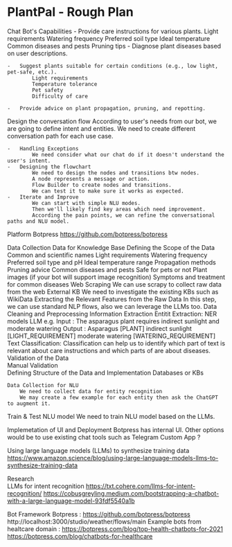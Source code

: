 # PlantPal - Rough Plan


Chat Bot's Capabilities
	-   Provide care instructions for various plants.
            Light requirements
            Watering frequency
            Preferred soil type
            Ideal temperature
            Common diseases and pests
            Pruning tips
	-   Diagnose plant diseases based on user descriptions.
		
	-   Suggest plants suitable for certain conditions (e.g., low light, pet-safe, etc.).
            Light requirements
            Temperature tolerance
            Pet safety
            Difficulty of care

	-   Provide advice on plant propagation, pruning, and repotting.




Design the conversation flow
	According to user's needs from our bot, we are going to define intent and entities.
	We need to create different conversation path for each use case.

	-   Handling Exceptions
		    We need consider what our chat do if it doesn't understand the user's intent. 
	-   Designing the flowchart
		    We need to design the nodes and transitions btw nodes.
		    A node represents a message or action.
		    Flow Builder to create nodes and transitions.
		    We can test it to make sure it works as expected.
	-   Iterate and Improve
		    We can start with simple NLU modes.
		    Then we'll likely find key areas which need improvement.
		    According the pain points, we can refine the conversational paths and NLU model.

Platform
	Botpress  https://github.com/botpress/botpress


Data Collection
    Data for Knowledge Base
		Defining the Scope of the Data
			Common and scientific names
			Light requirements
			Watering frequency
			Preferred soil type and pH
			Ideal temperature range
			Propagation methods
			Pruning advice
			Common diseases and pests
			Safe for pets or not
			Plant images (if your bot will support image recognition)
			Symptoms and treatment for common diseases
		Web Scraping
			We can use scrapy to collect raw data from the web
		External KB
			We need to investigate the existing KBs such as WikiData
		Extracting the Relevant Features from the Raw Data
			In this step, we can use standard NLP flows, also we can leverage the LLMs too.
				Data Cleaning and Preprocessing
				Information Extraction
					Entitit Extraction:
						NER models
						LLM
					e.g. 
					Input : The asparagus plant requires indirect sunlight and moderate watering
					Output : Asparagus [PLANT]
						 indirect sunlight [LIGHT_REQUIREMENT]
						 moderate watering [WATERING_REQUIREMENT]
					Text Classification:
						Classification can help us to identify which part of text is relevant about care instructions and which parts of are about diseases.
				Validation of the Data	 
					Manual Validation	
		Defining Structure of the Data and Implementation
			Databases or KBs
			
	Data Collection for NLU
		We need to collect data for entity recognition
		We may create a few example for each entity then ask the ChatGPT to augment it.
			
					
Train & Test NLU model
	We need to train NLU model based on the LLMs.
	

Implemetation of UI and Deployment
		Botpress has internal UI.
		Other options would be to use existing chat tools such as Telegram
		Custom App ? 



Using large language models (LLMs) to synthesize training data
	https://www.amazon.science/blog/using-large-language-models-llms-to-synthesize-training-data

Research	
	LLMs for intent recognition
		https://txt.cohere.com/llms-for-intent-recognition/
		https://cobusgreyling.medium.com/bootstrapping-a-chatbot-with-a-large-language-model-93fdf5540a1b
	
	
	
Bot Framework
	Botpress : https://github.com/botpress/botpress
	http://localhost:3000/studio/weather/flows/main 
	Example bots from healtcare domain : 
		https://botpress.com/blog/top-health-chatbots-for-2021
		https://botpress.com/blog/chatbots-for-healthcare

	